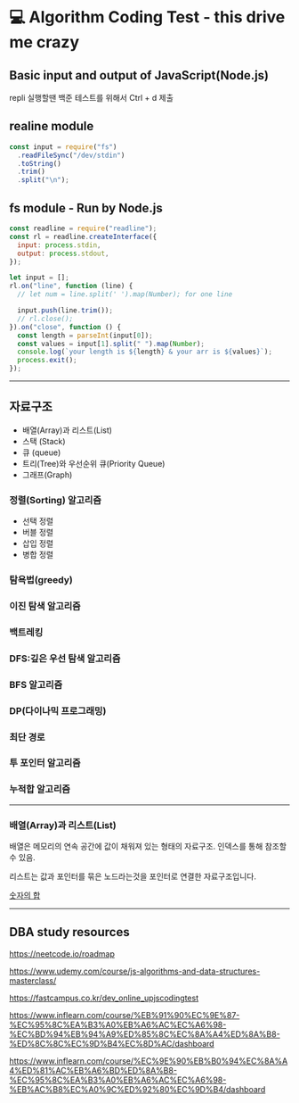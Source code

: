 # 💻 Algorithm Coding Test - this drive me crazy

## Basic input and output of JavaScript(Node.js)

repli 실행할땐 백준 테스트를 위해서 Ctrl + d 제출

## realine module

```js
const input = require("fs")
  .readFileSync("/dev/stdin")
  .toString()
  .trim()
  .split("\n");
```

## fs module - Run by Node.js

```js
const readline = require("readline");
const rl = readline.createInterface({
  input: process.stdin,
  output: process.stdout,
});

let input = [];
rl.on("line", function (line) {
  // let num = line.split(' ').map(Number); for one line

  input.push(line.trim());
  // rl.close();
}).on("close", function () {
  const length = parseInt(input[0]);
  const values = input[1].split(" ").map(Number);
  console.log(`your length is ${length} & your arr is ${values}`);
  process.exit();
});
```

---

## 자료구조

- 배열(Array)과 리스트(List)
- 스택 (Stack)
- 큐 (queue)
- 트리(Tree)와 우선순위 큐(Priority Queue)
- 그래프(Graph)

### 정렬(Sorting) 알고리즘

- 선택 정렬
- 버블 정렬
- 삽입 정렬
- 병합 정렬

### 탐욕법(greedy)

### 이진 탐색 알고리즘

### 백트레킹

### DFS:깊은 우선 탐색 알고리즘

### BFS 알고리즘

### DP(다이나믹 프로그래밍)

### 최단 경로

### 투 포인터 알고리즘

### 누적합 알고리즘

---

### 배열(Array)과 리스트(List)

배열은 메모리의 연속 공간에 값이 채워져 있는 형태의 자료구조. 인덱스를 통해 참조할수 있음.

리스트는 값과 포인터를 묶은 노드라는것을 포인터로 연결한 자료구조입니다.

[숫자의 합](https://www.acmicpc.net/problem/11720)

---

## DBA study resources

<https://neetcode.io/roadmap>

<https://www.udemy.com/course/js-algorithms-and-data-structures-masterclass/>

<https://fastcampus.co.kr/dev_online_upjscodingtest>

<https://www.inflearn.com/course/%EB%91%90%EC%9E%87-%EC%95%8C%EA%B3%A0%EB%A6%AC%EC%A6%98-%EC%BD%94%EB%94%A9%ED%85%8C%EC%8A%A4%ED%8A%B8-%ED%8C%8C%EC%9D%B4%EC%8D%AC/dashboard>

<https://www.inflearn.com/course/%EC%9E%90%EB%B0%94%EC%8A%A4%ED%81%AC%EB%A6%BD%ED%8A%B8-%EC%95%8C%EA%B3%A0%EB%A6%AC%EC%A6%98-%EB%AC%B8%EC%A0%9C%ED%92%80%EC%9D%B4/dashboard>
